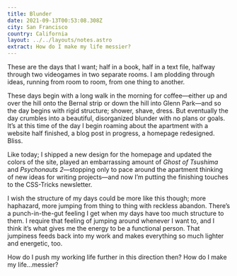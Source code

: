 ```yaml
---
title: Blunder
date: 2021-09-13T00:53:08.308Z
city: San Francisco
country: California
layout: ../../layouts/notes.astro
extract: How do I make my life messier?
---
```

These are the days that I want; half in a book, half in a text file, halfway through two videogames in two separate rooms. I am plodding through ideas, running from room to room, from one thing to another. 

These days begin with a long walk in the morning for coffee—either up and over the hill onto the Bernal strip or down the hill into Glenn Park—and so the day begins with rigid structure; shower, shave, dress. But eventually the day crumbles into a beautiful, disorganized blunder with no plans or goals. It’s at this time of the day I begin roaming about the apartment with a website half finished, a blog post in progress, a homepage redesigned. Bliss. 

Like today; I shipped a new design for the homepage and updated the colors of the site, played an embarrassing amount of _Ghost of Tsushima_ and _Psychonauts 2_—stopping only to pace around the apartment thinking of new ideas for writing projects—and now I’m putting the finishing touches to the CSS-Tricks newsletter. 

I wish the structure of my days could be more like this though; more haphazard, more jumping from thing to thing with reckless abandon. There’s a punch-in-the-gut feeling I get when my days have too much structure to them. I require that feeling of jumping around whenever I want to, and I think it’s what gives me the energy to be a functional person. That jumpiness feeds back into my work and makes everything so much lighter and energetic, too.

How do I push my working life further in this direction then? How do I make my life...messier?